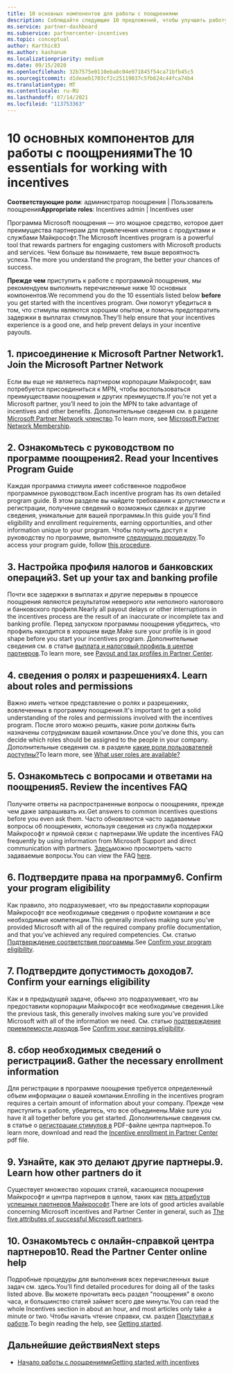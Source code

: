 ```yaml
---
title: 10 основных компонентов для работы с поощрениями
description: Соблюдайте следующие 10 предложений, чтобы улучшить работу программы поощрения и получить выплата быстрее.
ms.service: partner-dashboard
ms.subservice: partnercenter-incentives
ms.topic: conceptual
author: Karthic83
ms.author: kashanum
ms.localizationpriority: medium
ms.date: 09/15/2020
ms.openlocfilehash: 32b7575e0110eba8c04e971845f54ca71bfb45c5
ms.sourcegitcommit: d1deaeb1703cf2c25119037c5fb624c44fca74b4
ms.translationtype: MT
ms.contentlocale: ru-RU
ms.lasthandoff: 07/14/2021
ms.locfileid: "113753363"
---
```

# <a name="the-10-essentials-for-working-with-incentives"></a><span data-ttu-id="8dc11-103">10 основных компонентов для работы с поощрениями</span><span class="sxs-lookup"><span data-stu-id="8dc11-103">The 10 essentials for working with incentives</span></span>

<span data-ttu-id="8dc11-104">**Соответствующие роли**: администратор поощрения | Пользователь поощрения</span><span class="sxs-lookup"><span data-stu-id="8dc11-104">**Appropriate roles**: Incentives admin | Incentives user</span></span>

<span data-ttu-id="8dc11-105">Программа Microsoft поощрения — это мощное средство, которое дает преимущества партнерам для привлечения клиентов с продуктами и службами Майкрософт.</span><span class="sxs-lookup"><span data-stu-id="8dc11-105">The Microsoft Incentives program is a powerful tool that rewards partners for engaging customers with Microsoft products and services.</span></span> <span data-ttu-id="8dc11-106">Чем больше вы понимаете, тем выше вероятность успеха.</span><span class="sxs-lookup"><span data-stu-id="8dc11-106">The more you understand the program, the better your chances of success.</span></span>

<span data-ttu-id="8dc11-107">**Прежде чем** приступить к работе с программой поощрения, мы рекомендуем выполнить перечисленные ниже 10 основных компонентов.</span><span class="sxs-lookup"><span data-stu-id="8dc11-107">We recommend you do the 10 essentials listed below **before** you get started with the incentives program.</span></span> <span data-ttu-id="8dc11-108">Они помогут убедиться в том, что стимулы являются хорошим опытом, и помочь предотвратить задержки в выплатах стимулов.</span><span class="sxs-lookup"><span data-stu-id="8dc11-108">They’ll help ensure that your incentives experience is a good one, and help prevent delays in your incentive payouts.</span></span>

## <a name="1-join-the-microsoft-partner-network"></a><span data-ttu-id="8dc11-109">1. присоединение к Microsoft Partner Network</span><span class="sxs-lookup"><span data-stu-id="8dc11-109">1. Join the Microsoft Partner Network</span></span>

<span data-ttu-id="8dc11-110">Если вы еще не являетесь партнером корпорации Майкрософт, вам потребуется присоединиться к MPN, чтобы воспользоваться преимуществами поощрения и других преимуществ.</span><span class="sxs-lookup"><span data-stu-id="8dc11-110">If you’re not yet a Microsoft partner, you’ll need to join the MPN to take advantage of incentives and other benefits.</span></span> <span data-ttu-id="8dc11-111">Дополнительные сведения см. в разделе [Microsoft Partner Network членство](https://partner.microsoft.com/membership).</span><span class="sxs-lookup"><span data-stu-id="8dc11-111">To learn more, see [Microsoft Partner Network Membership](https://partner.microsoft.com/membership).</span></span>

## <a name="2-read-your-incentives-program-guide"></a><span data-ttu-id="8dc11-112">2. Ознакомьтесь с руководством по программе поощрения</span><span class="sxs-lookup"><span data-stu-id="8dc11-112">2. Read your Incentives Program Guide</span></span>

<span data-ttu-id="8dc11-113">Каждая программа стимула имеет собственное подробное программное руководством.</span><span class="sxs-lookup"><span data-stu-id="8dc11-113">Each incentive program has its own detailed program guide.</span></span> <span data-ttu-id="8dc11-114">В этом разделе вы найдете требования к допустимости и регистрации, получение сведений о возможных сделках и другие сведения, уникальные для вашей программы.</span><span class="sxs-lookup"><span data-stu-id="8dc11-114">In this guide you'll find eligibility and enrollment requirements, earning opportunities, and other information unique to your program.</span></span> <span data-ttu-id="8dc11-115">Чтобы получить доступ к руководству по программе, выполните [следующую процедуру](incentives-determined-your-program-eligibility.md#determining-your-program-eligibility).</span><span class="sxs-lookup"><span data-stu-id="8dc11-115">To access your program guide, follow [this procedure](incentives-determined-your-program-eligibility.md#determining-your-program-eligibility).</span></span>

## <a name="3-set-up-your-tax-and-banking-profile"></a><span data-ttu-id="8dc11-116">3. Настройка профиля налогов и банковских операций</span><span class="sxs-lookup"><span data-stu-id="8dc11-116">3. Set up your tax and banking profile</span></span>

<span data-ttu-id="8dc11-117">Почти все задержки в выплатах и другие перерывы в процессе поощрения являются результатом неверного или неполного налогового и банковского профиля.</span><span class="sxs-lookup"><span data-stu-id="8dc11-117">Nearly all payout delays or other interruptions in the incentives process are the result of an inaccurate or incomplete tax and banking profile.</span></span> <span data-ttu-id="8dc11-118">Перед запуском программы поощрения убедитесь, что профиль находится в хорошем виде.</span><span class="sxs-lookup"><span data-stu-id="8dc11-118">Make sure your profile is in good shape before you start your incentives program.</span></span> <span data-ttu-id="8dc11-119">Дополнительные сведения см. в статье [выплата и налоговый профиль в центре партнеров](incentives-create-and-manage-your-payout-and-tax-profiles.md).</span><span class="sxs-lookup"><span data-stu-id="8dc11-119">To learn more, see [Payout and tax profiles in Partner Center](incentives-create-and-manage-your-payout-and-tax-profiles.md).</span></span>

## <a name="4-learn-about-roles-and-permissions"></a><span data-ttu-id="8dc11-120">4. сведения о ролях и разрешениях</span><span class="sxs-lookup"><span data-stu-id="8dc11-120">4. Learn about roles and permissions</span></span>

<span data-ttu-id="8dc11-121">Важно иметь четкое представление о ролях и разрешениях, вовлеченных в программу поощрения.</span><span class="sxs-lookup"><span data-stu-id="8dc11-121">It's important to get a solid understanding of the roles and permissions involved with the incentives program.</span></span> <span data-ttu-id="8dc11-122">После этого можно решить, какие роли должны быть назначены сотрудникам вашей компании.</span><span class="sxs-lookup"><span data-stu-id="8dc11-122">Once you've done this, you can decide which roles should be assigned to the people in your company.</span></span> <span data-ttu-id="8dc11-123">Дополнительные сведения см. в разделе [какие роли пользователей доступны?](incentives-faq.yml#what-user-roles-are-available-)</span><span class="sxs-lookup"><span data-stu-id="8dc11-123">To learn more, see [What user roles are available?](incentives-faq.yml#what-user-roles-are-available-)</span></span>

## <a name="5-review-the-incentives-faq"></a><span data-ttu-id="8dc11-124">5. Ознакомьтесь с вопросами и ответами на поощрения</span><span class="sxs-lookup"><span data-stu-id="8dc11-124">5. Review the incentives FAQ</span></span>

<span data-ttu-id="8dc11-125">Получите ответы на распространенные вопросы о поощрениях, прежде чем даже запрашивать их.</span><span class="sxs-lookup"><span data-stu-id="8dc11-125">Get answers to common incentives questions before you even ask them.</span></span> <span data-ttu-id="8dc11-126">Часто обновляются часто задаваемые вопросы об поощрениях, используя сведения из служба поддержки Майкрософт и прямой связи с партнерами.</span><span class="sxs-lookup"><span data-stu-id="8dc11-126">We update the incentives FAQ frequently by using information from Microsoft Support and direct communication with partners.</span></span> <span data-ttu-id="8dc11-127">[Здесь](incentives-faq.yml)можно просмотреть часто задаваемые вопросы.</span><span class="sxs-lookup"><span data-stu-id="8dc11-127">You can view the FAQ [here](incentives-faq.yml).</span></span>

## <a name="6-confirm-your-program-eligibility"></a><span data-ttu-id="8dc11-128">6. Подтвердите права на программу</span><span class="sxs-lookup"><span data-stu-id="8dc11-128">6. Confirm your program eligibility</span></span>

<span data-ttu-id="8dc11-129">Как правило, это подразумевает, что вы предоставили корпорации Майкрософт все необходимые сведения о профиле компании и все необходимые компетенции.</span><span class="sxs-lookup"><span data-stu-id="8dc11-129">This generally involves making sure you’ve provided Microsoft with all of the required company profile documentation, and that you’ve achieved any required competencies.</span></span> <span data-ttu-id="8dc11-130">См. статью [Подтверждение соответствия программы](incentives-determined-your-program-eligibility.md).</span><span class="sxs-lookup"><span data-stu-id="8dc11-130">See [Confirm your program eligibility](incentives-determined-your-program-eligibility.md).</span></span>

## <a name="7-confirm-your-earnings-eligibility"></a><span data-ttu-id="8dc11-131">7. Подтвердите допустимость доходов</span><span class="sxs-lookup"><span data-stu-id="8dc11-131">7. Confirm your earnings eligibility</span></span>

<span data-ttu-id="8dc11-132">Как и в предыдущей задаче, обычно это подразумевает, что вы предоставили корпорации Майкрософт все необходимые сведения.</span><span class="sxs-lookup"><span data-stu-id="8dc11-132">Like the previous task, this generally involves making sure you’ve provided Microsoft with all of the information we need.</span></span> <span data-ttu-id="8dc11-133">См. статью [подтверждение приемлемости доходов](incentives-confirm-your-earnings-eligibility.md).</span><span class="sxs-lookup"><span data-stu-id="8dc11-133">See [Confirm your earnings eligibility](incentives-confirm-your-earnings-eligibility.md).</span></span>

## <a name="8-gather-the-necessary-enrollment-information"></a><span data-ttu-id="8dc11-134">8. сбор необходимых сведений о регистрации</span><span class="sxs-lookup"><span data-stu-id="8dc11-134">8. Gather the necessary enrollment information</span></span>

<span data-ttu-id="8dc11-135">Для регистрации в программе поощрения требуется определенный объем информации о вашей компании.</span><span class="sxs-lookup"><span data-stu-id="8dc11-135">Enrolling in the incentives program requires a certain amount of information about your company.</span></span> <span data-ttu-id="8dc11-136">Прежде чем приступить к работе, убедитесь, что все объединены.</span><span class="sxs-lookup"><span data-stu-id="8dc11-136">Make sure you have it all together before you get started.</span></span> <span data-ttu-id="8dc11-137">Дополнительные сведения см. в статье о [регистрации стимулов в](https://assetsprod.microsoft.com/partner-center-incentives-enrollment.pdf) PDF-файле центра партнеров.</span><span class="sxs-lookup"><span data-stu-id="8dc11-137">To learn more, download and read the [Incentive enrollment in Partner Center](https://assetsprod.microsoft.com/partner-center-incentives-enrollment.pdf) pdf file.</span></span>

## <a name="9-learn-how-other-partners-do-it"></a><span data-ttu-id="8dc11-138">9. Узнайте, как это делают другие партнеры.</span><span class="sxs-lookup"><span data-stu-id="8dc11-138">9. Learn how other partners do it</span></span>

<span data-ttu-id="8dc11-139">Существует множество хороших статей, касающихся поощрения Майкрософт и центра партнеров в целом, таких как [пять атрибутов успешных партнеров Майкрософт](https://www.microsoft.com/en-us/us-partner-blog/2019/08/29/the-five-attributes-of-successful-microsoft-partners/).</span><span class="sxs-lookup"><span data-stu-id="8dc11-139">There are lots of good articles available concerning Microsoft incentives and Partner Center in general, such as [The five attributes of successful Microsoft partners](https://www.microsoft.com/en-us/us-partner-blog/2019/08/29/the-five-attributes-of-successful-microsoft-partners/).</span></span>

## <a name="10-read-the-partner-center-online-help"></a><span data-ttu-id="8dc11-140">10. Ознакомьтесь с онлайн-справкой центра партнеров</span><span class="sxs-lookup"><span data-stu-id="8dc11-140">10. Read the Partner Center online help</span></span>

<span data-ttu-id="8dc11-141">Подробные процедуры для выполнения всех перечисленных выше задач см. здесь.</span><span class="sxs-lookup"><span data-stu-id="8dc11-141">You’ll find detailed procedures for doing all of the tasks listed above.</span></span> <span data-ttu-id="8dc11-142">Вы можете прочитать весь раздел "поощрения" в около часа, и большинство статей займет всего две минуты.</span><span class="sxs-lookup"><span data-stu-id="8dc11-142">You can read the whole Incentives section in about an hour, and most articles only take a minute or two.</span></span> <span data-ttu-id="8dc11-143">Чтобы начать чтение справки, см. раздел [Приступая к работе](incentives-get-started-intro.md).</span><span class="sxs-lookup"><span data-stu-id="8dc11-143">To begin reading the help, see [Getting started](incentives-get-started-intro.md).</span></span>

## <a name="next-steps"></a><span data-ttu-id="8dc11-144">Дальнейшие действия</span><span class="sxs-lookup"><span data-stu-id="8dc11-144">Next steps</span></span>

- [<span data-ttu-id="8dc11-145">Начало работы с поощрениями</span><span class="sxs-lookup"><span data-stu-id="8dc11-145">Getting started with incentives</span></span>](incentives-get-started-intro.md)

